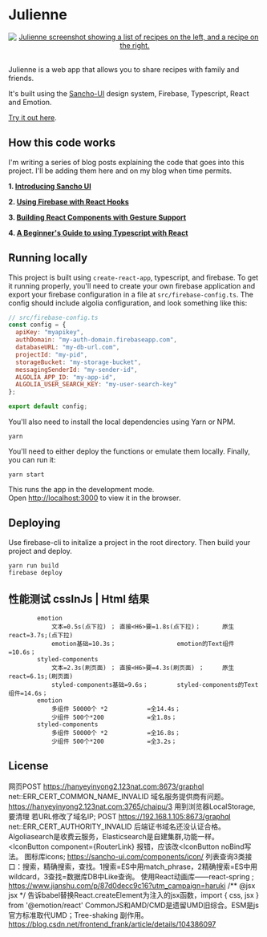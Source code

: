 # Julienne

<div align="center">
  <a href="https://julienne.app">
    <img
    max-width="600px"
    alt="Julienne screenshot showing a list of recipes on the left, and a recipe on the right."
     src="https://raw.githubusercontent.com/bmcmahen/julienne/master/julienne.jpg">
  </a>
</div>
<br />

Julienne is a web app that allows you to share recipes with family and friends.

It's built using the [Sancho-UI](https://github.com/bmcmahen/sancho) design system, Firebase, Typescript, React and Emotion.

[Try it out here](https://julienne.app/).

## How this code works

I'm writing a series of blog posts explaining the code that goes into this project. I'll be adding them here and on my blog when time permits.

**1. [Introducing Sancho UI](https://benmcmahen.com/introducing-sancho/)**

**2. [Using Firebase with React Hooks](https://benmcmahen.com/using-firebase-with-react-hooks/)**

**3. [Building React Components with Gesture Support](https://benmcmahen.com/building-react-components-with-gesture-support/)**

**4. [A Beginner's Guide to using Typescript with React](https://benmcmahen.com/beginners-guide-to-typescript-with-react/)**

## Running locally

This project is built using `create-react-app`, typescript, and firebase. To get it running properly, you'll need to create your own firebase application and export your firebase configuration in a file at `src/firebase-config.ts`. The config should include algolia configuration, and look something like this:

```js
// src/firebase-config.ts
const config = {
  apiKey: "myapikey",
  authDomain: "my-auth-domain.firebaseapp.com",
  databaseURL: "my-db-url.com",
  projectId: "my-pid",
  storageBucket: "my-storage-bucket",
  messagingSenderId: "my-sender-id",
  ALGOLIA_APP_ID: "my-app-id",
  ALGOLIA_USER_SEARCH_KEY: "my-user-search-key"
};

export default config;
```

You'll also need to install the local dependencies using Yarn or NPM.

```
yarn
```

You'll need to either deploy the functions or emulate them locally. Finally, you can run it:

```
yarn start
```

This runs the app in the development mode.<br>
Open [http://localhost:3000](http://localhost:3000) to view it in the browser.

## Deploying

Use firebase-cli to initalize a project in the root directory. Then build your project and deploy.

```
yarn run build
firebase deploy
```
## 性能测试 cssInJs | Html 结果
			emotion		
				文本=0.5s(点下拉) ； 直接<H6>要=1.8s(点下拉)；      原生react=3.7s;(点下拉)
				emotion基础=10.3s；		    	 emotion的Text组件=10.6s；
			styled-components	
				文本=2.3s(刷页面) ； 直接<H6>要=4.3s(刷页面) ；     原生react=6.1s;(刷页面)
				styled-components基础=9.6s；	     styled-components的Text组件=14.6s；
			emotion	
				多组件 50000个 *2 			=全14.4s；
				少组件 500个*200 			=全1.8s；
			styled-components
				多组件 50000个 *2 			=全16.8s；	
				少组件 500个*200 			=全3.2s；

## License

网页POST https://hanyeyinyong2.123nat.com:8673/graphql net::ERR_CERT_COMMON_NAME_INVALID 域名服务提供商有问题。
https://hanyeyinyong2.123nat.com:3765/chaipu/3 用到浏览器LocalStorage, 要清理 若URL修改了域名IP;
POST https://192.168.1.105:8673/graphql net::ERR_CERT_AUTHORITY_INVALID 后端证书域名还没认证合格。
Algoliasearch是收费云服务，Elasticsearch是自建集群,功能一样。
<IconButton component={RouterLink} 报错，应该改<RouterLink><IconButton noBind写法。
图标库icons; https://sancho-ui.com/components/icon/
列表查询3类接口：搜索，精确搜索，查找。1搜索=ES中用match_phrase，2精确搜索=ES中用wildcard，3查找=数据库DB中Like查询。
使用React动画库——react-spring ; https://www.jianshu.com/p/87d0decc9c16?utm_campaign=haruki
/** @jsx jsx */ 告诉babel替换React.createElement为注入的jsx函数，import { css, jsx } from '@emotion/react'
CommonJS和AMD/CMD是遗留UMD旧综合。ESM是js官方标准取代UMD；Tree-shaking 副作用。https://blog.csdn.net/frontend_frank/article/details/104386097


